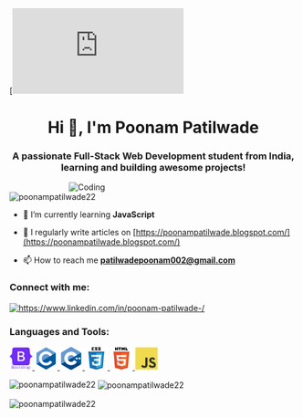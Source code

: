 [![MasterHead](https://www.freepik.com/free-vector/laptop-with-program-code-isometric-icon-software-development-programming-applications-dark-neon_4102879.htm#fromView=keyword&page=1&position=0&uuid=3e96c06a-3a0f-4cc4-8f06-99c946baa466&query=Web+Development+Background)
<h1 align="center">Hi 👋, I'm Poonam Patilwade</h1>
<h3 align="center">A passionate Full-Stack Web Development student from India, learning and building awesome projects!</h3>
<img align="right" alt="Coding" width="400" src="https://dribbble.com/shots/7466903-Hello-Dribbble?utm_source=pinterest&utm_campaign=pinterest_shot&utm_content=Hello+Dribbble%21&utm_medium=Social_Share">

<p align="left"> <img src="https://komarev.com/ghpvc/?username=poonampatilwade22&label=Profile%20views&color=0e75b6&style=flat" alt="poonampatilwade22" /> </p>

- 🌱 I’m currently learning **JavaScript**

- 📝 I regularly write articles on [https://poonampatilwade.blogspot.com/](https://poonampatilwade.blogspot.com/)

- 📫 How to reach me **patilwadepoonam002@gmail.com**

<h3 align="left">Connect with me:</h3>
<p align="left">
<a href="https://linkedin.com/in/https://www.linkedin.com/in/poonam-patilwade-/" target="blank"><img align="center" src="https://user-images.githubusercontent.com/74038190/235294012-0a55e343-37ad-4b0f-924f-c8431d9d2483.gif" alt="https://www.linkedin.com/in/poonam-patilwade-/" height="30" width="40" /></a>
</p>

<h3 align="left">Languages and Tools:</h3>
<p align="left"> <a href="https://getbootstrap.com" target="_blank" rel="noreferrer"> <img src="https://raw.githubusercontent.com/devicons/devicon/master/icons/bootstrap/bootstrap-plain-wordmark.svg" alt="bootstrap" width="40" height="40"/> </a> <a href="https://www.cprogramming.com/" target="_blank" rel="noreferrer"> <img src="https://raw.githubusercontent.com/devicons/devicon/master/icons/c/c-original.svg" alt="c" width="40" height="40"/> </a> <a href="https://www.w3schools.com/cpp/" target="_blank" rel="noreferrer"> <img src="https://raw.githubusercontent.com/devicons/devicon/master/icons/cplusplus/cplusplus-original.svg" alt="cplusplus" width="40" height="40"/> </a> <a href="https://www.w3schools.com/css/" target="_blank" rel="noreferrer"> <img src="https://raw.githubusercontent.com/devicons/devicon/master/icons/css3/css3-original-wordmark.svg" alt="css3" width="40" height="40"/> </a> <a href="https://www.w3.org/html/" target="_blank" rel="noreferrer"> <img src="https://raw.githubusercontent.com/devicons/devicon/master/icons/html5/html5-original-wordmark.svg" alt="html5" width="40" height="40"/> </a> <a href="https://developer.mozilla.org/en-US/docs/Web/JavaScript" target="_blank" rel="noreferrer"> <img src="https://raw.githubusercontent.com/devicons/devicon/master/icons/javascript/javascript-original.svg" alt="javascript" width="40" height="40"/> </a> </p>

<p><img align="left" src="https://github-readme-stats.vercel.app/api/top-langs?username=poonampatilwade22&show_icons=true&locale=en&layout=compact" alt="poonampatilwade22" /></p>

<p>&nbsp;<img align="center" src="https://github-readme-stats.vercel.app/api?username=poonampatilwade22&show_icons=true&locale=en" alt="poonampatilwade22" /></p>

<p><img align="center" src="https://github-readme-streak-stats.herokuapp.com/?user=poonampatilwade22&" alt="poonampatilwade22" /></p>

